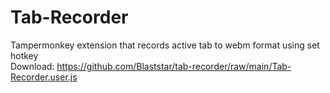 # Tab-Recorder
Tampermonkey extension that records active tab to webm format using set hotkey
<br>
Download: https://github.com/Blaststar/tab-recorder/raw/main/Tab-Recorder.user.js
